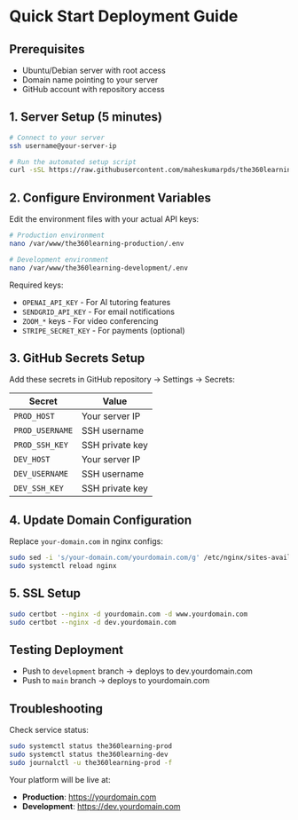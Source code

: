 # Quick Start Deployment Guide

## Prerequisites
- Ubuntu/Debian server with root access
- Domain name pointing to your server
- GitHub account with repository access

## 1. Server Setup (5 minutes)
```bash
# Connect to your server
ssh username@your-server-ip

# Run the automated setup script
curl -sSL https://raw.githubusercontent.com/maheskumarpds/the360learning-platform/main/setup.sh | bash
```

## 2. Configure Environment Variables
Edit the environment files with your actual API keys:
```bash
# Production environment
nano /var/www/the360learning-production/.env

# Development environment  
nano /var/www/the360learning-development/.env
```

Required keys:
- `OPENAI_API_KEY` - For AI tutoring features
- `SENDGRID_API_KEY` - For email notifications
- `ZOOM_*` keys - For video conferencing
- `STRIPE_SECRET_KEY` - For payments (optional)

## 3. GitHub Secrets Setup
Add these secrets in GitHub repository → Settings → Secrets:

| Secret | Value |
|--------|--------|
| `PROD_HOST` | Your server IP |
| `PROD_USERNAME` | SSH username |
| `PROD_SSH_KEY` | SSH private key |
| `DEV_HOST` | Your server IP |
| `DEV_USERNAME` | SSH username |
| `DEV_SSH_KEY` | SSH private key |

## 4. Update Domain Configuration
Replace `your-domain.com` in nginx configs:
```bash
sudo sed -i 's/your-domain.com/yourdomain.com/g' /etc/nginx/sites-available/the360learning-*
sudo systemctl reload nginx
```

## 5. SSL Setup
```bash
sudo certbot --nginx -d yourdomain.com -d www.yourdomain.com
sudo certbot --nginx -d dev.yourdomain.com
```

## Testing Deployment
- Push to `development` branch → deploys to dev.yourdomain.com
- Push to `main` branch → deploys to yourdomain.com

## Troubleshooting
Check service status:
```bash
sudo systemctl status the360learning-prod
sudo systemctl status the360learning-dev
sudo journalctl -u the360learning-prod -f
```

Your platform will be live at:
- **Production**: https://yourdomain.com
- **Development**: https://dev.yourdomain.com